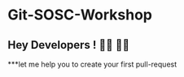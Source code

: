 # Git-SOSC-Workshop
## Hey Developers ! :woman_technologist: :man_technologist:

***let me help you to create your first pull-request 
